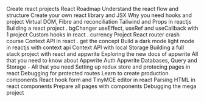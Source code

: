 Create react projects
React Roadmap
Understand the react flow and structure
Create your own react library and JSX
Why you need hooks and project
Virtual DOM, Fibre and reconciliation
Tailwind and Props in reactjs
Building a react project . bgChanger
useEffect, useRef and useCallback with 1 project
Custom hooks in react . currency Project
React router crash course
Context API in react . get the concept
Build a dark mode light mode in reactjs with context api
Context API with local Storage
Building a full stack project with react and appwrite
Exploring the new docs of appwrite
All that you need to know about Appwrite Auth
Appwrite Databases, Query and Storage - All that you need
Setting up redux store and protecing pages in react
Debugging for protected routes
Learn to create production components
React hook form and TinyMCE editor in react
Parsing HTML in react components
Prepare all pages with components
Debugging the mega project